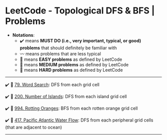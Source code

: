 # LeetCode - Topological DFS & BFS | Problems
* **Notations**: 
  * :heavy_check_mark: means **MUST DO (i.e., very important, typical, or good) problems** that should definitely be familiar with
  * :wavy_dash: means problems that are less typical
  * :green_book: means **EASY problems** as defined by LeetCode
  * :orange_book: means **MEDIUM problems** as defined by LeetCode
  * :closed_book: means **HARD problems** as defined by LeetCode

---

:heavy_check_mark: :orange_book: [79. Word Search](https://leetcode.com/problems/word-search/): DFS from each grid cell

:heavy_check_mark: :orange_book: [200. Number of Islands](https://leetcode.com/problems/number-of-islands/): DFS from each island grid cell

:heavy_check_mark: :orange_book: [994. Rotting Oranges](https://leetcode.com/problems/rotting-oranges/): BFS from each rotten orange grid cell

:heavy_check_mark: :orange_book: [417. Pacific Atlantic Water Flow](https://leetcode.com/problems/pacific-atlantic-water-flow/): DFS from each peripheral grid cells (that are adjacent to ocean)

---
